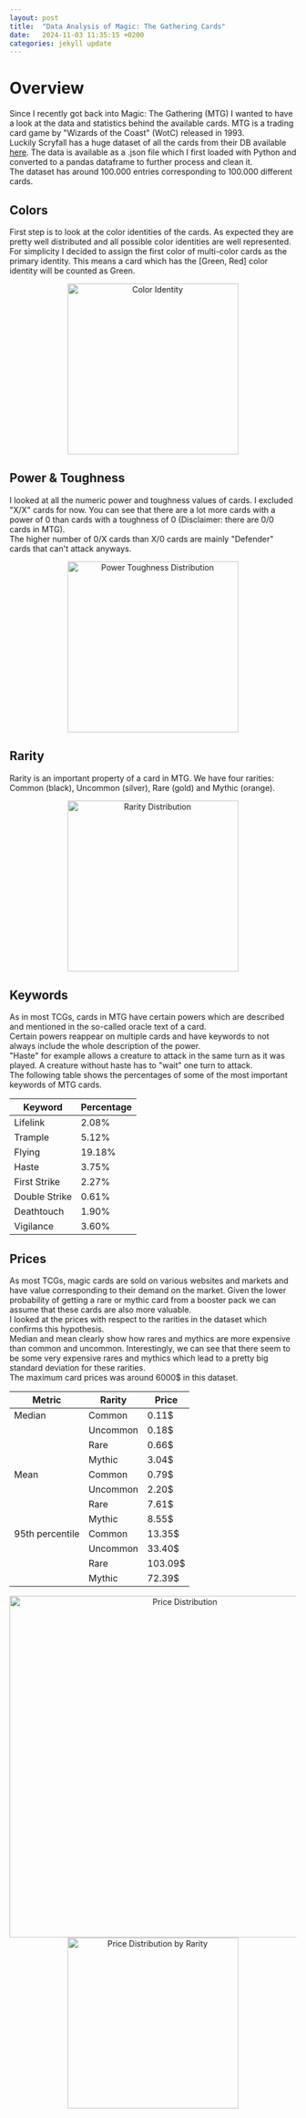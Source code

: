 ```yaml
---
layout: post
title:  "Data Analysis of Magic: The Gathering Cards"
date:   2024-11-03 11:35:15 +0200
categories: jekyll update
---
```

# Overview
Since I recently got back into Magic: The Gathering (MTG) I wanted to have a look at the data and statistics behind the available cards. MTG is a trading card game by "Wizards of the Coast" (WotC) released in 1993.  
Luckily Scryfall has a huge dataset of all the cards from their DB available [here](https://scryfall.com/docs/api/bulk-data). The data is available as a .json file which I first loaded with Python and converted to a pandas dataframe to further process and clean it.  
The dataset has around 100.000 entries corresponding to 100.000 different cards.

## Colors
First step is to look at the color identities of the cards. As expected they are pretty well distributed and all possible color identities are well represented.  
For simplicity I decided to assign the first color of multi-color cards as the primary identity. This means a card which has the [Green, Red] color identity will be counted as Green.

<div style="text-align: center">
    <img src="{{ '/assets/img/color_identity_pie_chart.png' | relative_url }}" alt="Color Identity" title="Color Identity Distribution" width="300"/>
</div>

## Power & Toughness
I looked at all the numeric power and toughness values of cards. I excluded "X/X" cards for now. You can see that there are a lot more cards with a power of 0 than cards with a toughness of 0 (Disclaimer: there are 0/0 cards in MTG).  
The higher number of 0/X cards than X/0 cards are mainly "Defender" cards that can't attack anyways.

<div style="text-align: center">
    <img src="{{ '/assets/img/power_toughness_distribution.png' | relative_url }}" alt="Power Toughness Distribution" title="Power Toughness Distribution" width="300"/>
</div>

## Rarity
Rarity is an important property of a card in MTG. We have four rarities: Common (black), Uncommon (silver), Rare (gold) and Mythic (orange). 

<div style="text-align: center">
    <img src="{{ '/assets/img/rarity_distribution.png' | relative_url }}" alt="Rarity Distribution" title="Rarity Distribution" width="300"/>
</div>


## Keywords
As in most TCGs, cards in MTG have certain powers which are described and mentioned in the so-called oracle text of a card.  
Certain powers reappear on multiple cards and have keywords to not always include the whole description of the power.  
"Haste" for example allows a creature to attack in the same turn as it was played. A creature without haste has to "wait" one turn to attack.  
The following table shows the percentages of some of the most important keywords of MTG cards.

| Keyword    | Percentage |
| -------- | ------- |
| Lifelink | 2.08% |
| Trample | 5.12% |
| Flying | 19.18% |
| Haste | 3.75% |
| First Strike | 2.27% |
| Double Strike | 0.61% |
| Deathtouch | 1.90% |
| Vigilance | 3.60% |

## Prices
As most TCGs, magic cards are sold on various websites and markets and have value corresponding to their demand on the market. Given the lower probability of getting a rare or mythic card from a booster pack we can assume that these cards are also more valuable.  
I looked at the prices with respect to the rarities in the dataset which confirms this hypothesis.  
Median and mean clearly show how rares and mythics are more expensive than common and uncommon. Interestingly, we can see that there seem to be some very expensive rares and mythics which lead to a pretty big standard deviation for these rarities.  
The maximum card prices was around 6000$ in this dataset.

| Metric | Rarity    | Price |
| -------- | -------  | ------- |
| Median | Common | 0.11$
|  | Uncommon | 0.18$
| | Rare| 0.66$
| | Mythic | 3.04$
| Mean | Common | 0.79$
| | Uncommon | 2.20$
| | Rare| 7.61$
| | Mythic | 8.55$
| 95th percentile | Common | 13.35$
| | Uncommon | 33.40$
| | Rare | 103.09$
| | Mythic | 72.39$

<div style="text-align: center">
    <img src="{{ '/assets/img/price_distribution.png' | relative_url }}" alt="Price Distribution" title="Price Distribution" width="600"/>
</div>

<div style="text-align: center">
    <img src="{{ '/assets/img/price_distribution_by_rarity.png' | relative_url }}" alt="Price Distribution by Rarity" title="Price Distribution by Rarity" width="300"/>
</div>